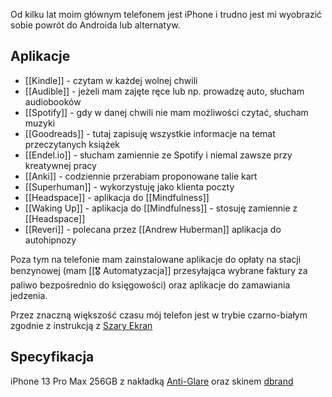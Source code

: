 Od kilku lat moim głównym telefonem jest iPhone i trudno jest mi wyobrazić sobie powrót do Androida lub alternatyw. 

## Aplikacje
- [[Kindle]] - czytam w każdej wolnej chwili
- [[Audible]] - jeżeli mam zajęte ręce lub np. prowadzę auto, słucham audiobooków
- [[Spotify]] - gdy w danej chwili nie mam możliwości czytać, słucham muzyki
- [[Goodreads]] - tutaj zapisuję wszystkie informacje na temat przeczytanych książek
- [[Endel.io]] - słucham zamiennie ze Spotify i niemal zawsze przy kreatywnej pracy
- [[Anki]] - codziennie przerabiam proponowane talie kart
- [[Superhuman]] - wykorzystuję jako klienta poczty
- [[Headspace]] - aplikacja do [[Mindfulness]]
- [[Waking Up]] - aplikacja do [[Mindfulness]] - stosuję zamiennie z [[Headspace]]
- [[Reveri]] - polecana przez [[Andrew Huberman]] aplikacja do autohipnozy

Poza tym na telefonie mam zainstalowane aplikacje do opłaty na stacji benzynowej (mam [[🎖️ Automatyzacja]] przesyłająca wybrane faktury za paliwo bezpośrednio do księgowości) oraz aplikacje do zamawiania jedzenia.

Przez znaczną większość czasu mój telefon jest w trybie czarno-białym zgodnie z instrukcją z [Szary Ekran](https://szaryekran.pl)

## Specyfikacja
iPhone 13 Pro Max 256GB z nakładką [Anti-Glare](https://www.benks.com/products/anti-glare-matte-screen-protector) oraz skinem [dbrand](https://dbrand.com/)